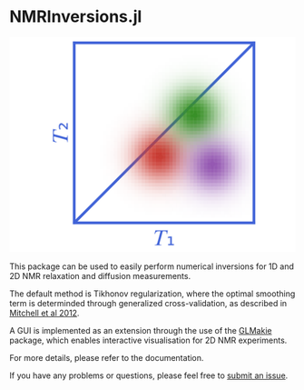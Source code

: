 # NMRInversions.jl
<p align="center">
    <img src="./logo/logo.svg"/>
</p>

This package can be used to easily perform numerical inversions for 1D and 2D NMR relaxation and diffusion measurements.

The default method is Tikhonov regularization, where the optimal smoothing term is determinded through generalized cross-validation, as described in [Mitchell et al 2012](https://doi.org/10.1016/j.pnmrs.2011.07.002).

A GUI is implemented as an extension through the use of the [GLMakie](https://github.com/MakieOrg/Makie.jl) package, which enables interactive visualisation for 2D NMR experiments.

For more details, please refer to the documentation.

If you have any problems or questions, please feel free to [submit an issue](https://github.com/arismavridis/NMRInversions.jl/issues).
